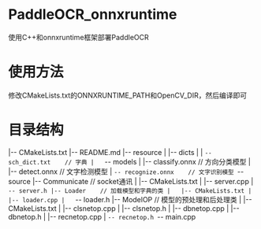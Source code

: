 # PaddleOCR_onnxruntime
使用C++和onnxruntime框架部署PaddleOCR

# 使用方法
修改CMakeLists.txt的ONNXRUNTIME_PATH和OpenCV_DIR，然后编译即可

# 目录结构

|-- CMakeLists.txt
|-- README.md
|-- resource
|   |-- dicts
|   |   `-- sch_dict.txt    // 字典
|   `-- models
|       |-- classify.onnx    // 方向分类模型
|       |-- detect.onnx    // 文字检测模型
|       `-- recognize.onnx    // 文字识别模型
`-- source
    |-- Communicate    // socket通讯
    |   |-- CMakeLists.txt
    |   |-- server.cpp
    |   `-- server.h
    |-- Loader    // 加载模型和字典的类
    |   |-- CMakeLists.txt
    |   |-- loader.cpp
    |   `-- loader.h
    |-- ModelOP    // 模型的预处理和后处理类
    |   |-- CMakeLists.txt
    |   |-- clsnetop.cpp
    |   |-- clsnetop.h
    |   |-- dbnetop.cpp
    |   |-- dbnetop.h
    |   |-- recnetop.cpp
    |   `-- recnetop.h
    `-- main.cpp
